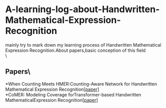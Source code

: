 # A-learning-log-about-Handwritten-Mathematical-Expression-Recognition
  mainly try to mark down my learning process of Handwritten Mathematical Expression Recognition.About papers,basic conception of this field
\
\
## Papers\
*When Counting Meets HMER:Counting-Aware Network for Handwritten Mathematical Expression Recognition[[paper]](https://arxiv.org/abs/2207.11463)\
*CoMER: Modeling Coverage forTransformer-based Handwritten MathematicalExpression Recognition[[paper]](https://arxiv.org/abs/2207.04410)
